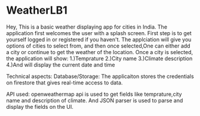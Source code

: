 # WeatherLB1

Hey, This is a basic weather displaying app for cities in India.
The application first welcomes the user with a splash screen.
First step is to get yourself logged in or registered if you haven't.
The applciation will give you options of cities to select from, and then once selected,One can either add a city or continue to get the weather of the location. 
Once a city is selected, the application will show:
1.)Temprature 
2.)City name 
3.)Climate description
4.)And will display the current date and time

Technical aspects:
Database/Storage:
The applicaiton stores the credentials on firestore that gives real-time access to data.

API used:
openweathermap api is used to get fields like temprature,city name and description of climate.
And JSON parser is used to parse and display the fields on the UI.


